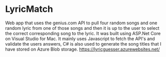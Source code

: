 # LyricMatch
Web app that uses the genius.com API to pull four random songs and one random lyric from one of those songs and then it is up to the user to select the correct corresponding song to the lyric.
It was built using ASP.Net Core on Visual Studio for Mac. It mainly uses Javascript to fetch the API's and validate the users answers, C# is also used to generate the song titles that I have stored on Azure Blob storage.
https://lyricguesser.azurewebsites.net/
